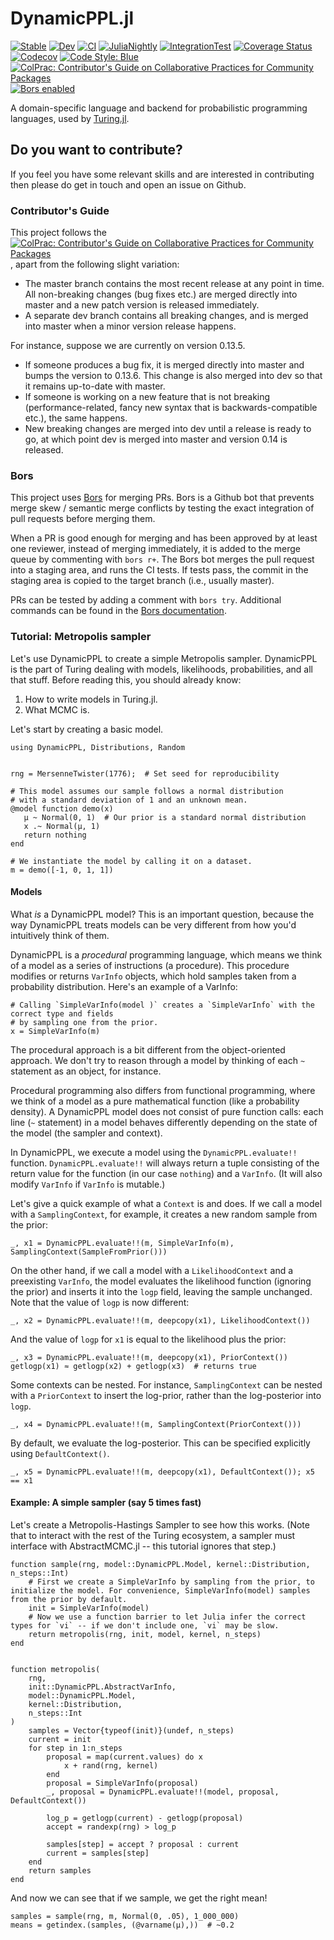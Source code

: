 # DynamicPPL.jl

[![Stable](https://img.shields.io/badge/docs-stable-blue.svg)](https://turinglang.github.io/DynamicPPL.jl/stable)
[![Dev](https://img.shields.io/badge/docs-dev-blue.svg)](https://turinglang.github.io/DynamicPPL.jl/dev)
[![CI](https://github.com/TuringLang/DynamicPPL.jl/workflows/CI/badge.svg?branch=master)](https://github.com/TuringLang/DynamicPPL.jl/actions?query=workflow%3ACI+branch%3Amaster)
[![JuliaNightly](https://github.com/TuringLang/DynamicPPL.jl/workflows/JuliaNightly/badge.svg?branch=master)](https://github.com/TuringLang/DynamicPPL.jl/actions?query=workflow%3AJuliaNightly+branch%3Amaster)
[![IntegrationTest](https://github.com/TuringLang/DynamicPPL.jl/workflows/IntegrationTest/badge.svg?branch=master)](https://github.com/TuringLang/DynamicPPL.jl/actions?query=workflow%3AIntegrationTest+branch%3Amaster)
[![Coverage Status](https://coveralls.io/repos/github/TuringLang/DynamicPPL.jl/badge.svg?branch=master)](https://coveralls.io/github/TuringLang/DynamicPPL.jl?branch=master)
[![Codecov](https://codecov.io/gh/TuringLang/DynamicPPL.jl/branch/master/graph/badge.svg)](https://codecov.io/gh/TuringLang/DynamicPPL.jl)
[![Code Style: Blue](https://img.shields.io/badge/code%20style-blue-4495d1.svg)](https://github.com/invenia/BlueStyle)
[![ColPrac: Contributor's Guide on Collaborative Practices for Community Packages](https://img.shields.io/badge/ColPrac-Contributor's%20Guide-blueviolet)](https://colprac.sciml.ai/)
[![Bors enabled](https://bors.tech/images/badge_small.svg)](https://app.bors.tech/repositories/24589)

A domain-specific language and backend for probabilistic programming languages, used by [Turing.jl](https://github.com/TuringLang/Turing.jl).

## Do you want to contribute?

If you feel you have some relevant skills and are interested in contributing then please do get in touch and open an issue on Github.

### Contributor's Guide

This project follows the [![ColPrac: Contributor's Guide on Collaborative Practices for Community Packages](https://img.shields.io/badge/ColPrac-Contributor's%20Guide-blueviolet)](https://colprac.sciml.ai/), apart from the following slight variation:

- The master branch contains the most recent release at any point in time. All non-breaking changes (bug fixes etc.) are merged directly into master and a new patch version is released immediately.
- A separate dev branch contains all breaking changes, and is merged into master when a minor version release happens.

For instance, suppose we are currently on version 0.13.5.

- If someone produces a bug fix, it is merged directly into master and bumps the version to 0.13.6. This change is also merged into dev so that it remains up-to-date with master.
- If someone is working on a new feature that is not breaking (performance-related, fancy new syntax that is backwards-compatible etc.), the same happens.
- New breaking changes are merged into dev until a release is ready to go, at which point dev is merged into master and version 0.14 is released.

### Bors

This project uses [Bors](https://bors.tech/) for merging PRs. Bors is a Github bot that prevents merge skew / semantic merge conflicts by testing
the exact integration of pull requests before merging them.

When a PR is good enough for merging and has been approved by at least one reviewer, instead of merging immediately, it is added to the merge queue
by commenting with `bors r+`. The Bors bot merges the pull request into a staging area, and runs the CI tests. If tests pass, the commit in the staging
area is copied to the target branch (i.e., usually master).

PRs can be tested by adding a comment with `bors try`. Additional commands can be found in the [Bors documentation](https://bors.tech/documentation/).

### Tutorial: Metropolis sampler

Let's use DynamicPPL to create a simple Metropolis sampler. DynamicPPL is the part of Turing dealing with models, likelihoods, probabilities, and all that stuff. Before reading this, you should already know:
1. How to write models in Turing.jl.
2. What MCMC is.

Let's start by creating a basic model.

```
using DynamicPPL, Distributions, Random


rng = MersenneTwister(1776);  # Set seed for reproducibility

# This model assumes our sample follows a normal distribution 
# with a standard deviation of 1 and an unknown mean.
@model function demo(x)
   μ ~ Normal(0, 1)  # Our prior is a standard normal distribution
   x .~ Normal(μ, 1)
   return nothing
end

# We instantiate the model by calling it on a dataset.
m = demo([-1, 0, 1, 1])
```

#### Models

What *is* a DynamicPPL model? This is an important question, because the way DynamicPPL treats models can be very different from how you'd intuitively think of them.

DynamicPPL is a *procedural* programming language, which means we think of a model as a series of instructions (a procedure). This procedure modifies or returns `VarInfo` objects, which hold samples taken from a probability distribution. Here's an example of a VarInfo:

```
# Calling `SimpleVarInfo(model )` creates a `SimpleVarInfo` with the correct type and fields 
# by sampling one from the prior.
x = SimpleVarInfo(m)
```

The procedural approach is a bit different from the object-oriented approach. We don't try to reason through a model by thinking of each `~` statement as an object, for instance.

Procedural programming also differs from functional programming, where we think of a model as a pure mathematical function (like a probability density). A DynamicPPL model does not consist of pure function calls: each line (`~` statement) in a model behaves differently depending on the state of the model (the sampler and context).

In DynamicPPL, we execute a model using the `DynamicPPL.evaluate!!` function. `DynamicPPL.evaluate!!` will always return a tuple consisting of the return value for the function (in our case `nothing`) and a `VarInfo`. (It will also modify `VarInfo` if `VarInfo` is mutable.)

Let's give a quick example of what a `Context` is and does. If we call a model with a `SamplingContext`, for example, it creates a new random sample from the prior:
```
_, x1 = DynamicPPL.evaluate!!(m, SimpleVarInfo(m), SamplingContext(SampleFromPrior()))
```

On the other hand, if we call a model with a `LikelihoodContext` and a preexisting `VarInfo`, the model evaluates the likelihood function (ignoring the prior) and inserts it into the `logp` field, leaving the sample unchanged. Note that the value of `logp` is now different:
```
_, x2 = DynamicPPL.evaluate!!(m, deepcopy(x1), LikelihoodContext())
```

And the value of `logp` for `x1` is equal to the likelihood plus the prior:
```
_, x3 = DynamicPPL.evaluate!!(m, deepcopy(x1), PriorContext())
getlogp(x1) ≈ getlogp(x2) + getlogp(x3)  # returns true
```

Some contexts can be nested. For instance, `SamplingContext` can be nested with a `PriorContext` to insert the log-prior, rather than the log-posterior into `logp`.
```
_, x4 = DynamicPPL.evaluate!!(m, SamplingContext(PriorContext()))
```

By default, we evaluate the log-posterior. This can be specified explicitly using `DefaultContext()`.
```
_, x5 = DynamicPPL.evaluate!!(m, deepcopy(x1), DefaultContext()); x5 == x1
```

#### Example: A simple sampler (say 5 times fast)

Let's create a Metropolis-Hastings Sampler to see how this works. (Note that to interact with the rest of the Turing ecosystem, a sampler must interface with AbstractMCMC.jl -- this tutorial ignores that step.)
```
function sample(rng, model::DynamicPPL.Model, kernel::Distribution, n_steps::Int)
	# First we create a SimpleVarInfo by sampling from the prior, to initialize the model. For convenience, SimpleVarInfo(model) samples from the prior by default.
	init = SimpleVarInfo(model)
	# Now we use a function barrier to let Julia infer the correct types for `vi` -- if we don't include one, `vi` may be slow.
	return metropolis(rng, init, model, kernel, n_steps)
end


function metropolis(
	rng,
	init::DynamicPPL.AbstractVarInfo, 
	model::DynamicPPL.Model, 
	kernel::Distribution, 
	n_steps::Int
)
	samples = Vector{typeof(init)}(undef, n_steps)
	current = init
	for step in 1:n_steps
		proposal = map(current.values) do x
			x + rand(rng, kernel)
		end
		proposal = SimpleVarInfo(proposal)
		_, proposal = DynamicPPL.evaluate!!(model, proposal, DefaultContext())
		
		log_p = getlogp(current) - getlogp(proposal)
		accept = randexp(rng) > log_p
		
		samples[step] = accept ? proposal : current
		current = samples[step]
	end
	return samples
end
```

And now we can see that if we sample, we get the right mean!
```
samples = sample(rng, m, Normal(0, .05), 1_000_000)
means = getindex.(samples, (@varname(μ),))  # ~0.2
```



